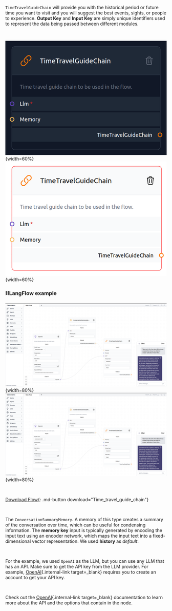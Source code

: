 `TimeTravelGuideChain` will provide you with the historical period or future time you want to visit and you will suggest the best events, sights, or people to experience. **Output Key** and **Input Key** are simply unique identifiers used to represent the data being passed between different modules.

<br>

![Description](img/single_node/time_travel2.png#only-dark){width=60%}
![Description](img/single_node/time_travel.png#only-light){width=60%}

### ⛓️LangFlow example

![Description](img/time-travel-guide-chain.png#only-dark){width=80%}
![Description](img/time-travel-guide-chain.png#only-light){width=80%}

<br>

[Download Flow](data/Time_travel_guide_chain.json){: .md-button download="Time_travel_guide_chain"}

<br>

The `ConversationSummaryMemory`. A memory of this type creates a summary of the conversation over time, which can be useful for condensing information. The **memory key** input is typically generated by encoding the input text using an encoder network, which maps the input text into a fixed-dimensional vector representation. We used **history** as _default_.

<br>

For the example, we used `OpenAI` as the LLM, but you can use any LLM that has an API. Make sure to get the API key from the LLM provider. For example, [OpenAI](https://platform.openai.com/){.internal-link target=\_blank} requires you to create an account to get your API key.

<br>

Check out the [OpenAI](https://platform.openai.com/docs/introduction/overview){.internal-link target=\_blank} documentation to learn more about the API and the options that contain in the node.
